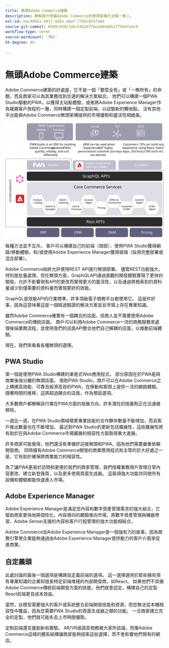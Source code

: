 ```yaml
---
title: 無頭Adobe Commerce建築
description: 瞭解是什麼讓Adobe Commerce的無頭架構方法獨一無二。
exl-id: eac9d5b1-4917-4d2a-a8af-7f85c825fa0d
source-git-commit: 6509c939c7abc5462bffbe104466b2ff9e6fadc9
workflow-type: tm+mt
source-wordcount: '762'
ht-degree: 0%

---
```


# 無頭Adobe Commerce建築

Adobe Commerce建築的好處是，它不是一個「要麼全有」或「一無所有」的命題，而且商家可以為其業務找到合適的解決方案組合。 他們可以構建一個PWA Studio驅動的PWA，以獲得主站點體驗，或者將Adobe Experience Manager作為複雜客戶旅程的一層，同時構建一個定製前端，以試驗新的觸地點。 沒有其他平台能與Adobe Commerce無頭架構提供的市場優勢和靈活性相媲美。

![示出無頭的Adobe Commerce店面體系結構的圖](../../../assets/playbooks/headless-storefront-architecture.svg)

每種方法並不互斥。 客戶可以構建自己的前端（頭部）、使用PWA Studio獲得網路/移動體驗，和/或使用Adobe Experience Manager獲得玻璃（採用完整部署或混合部署）。

Adobe Commerce始終允許使用REST API進行無頭部署。 儘管REST功能強大，特別是批量處理，但在無頭方面，GraphQLAPI通過直觀的開發體驗實現了更快的開發，允許不影響現有API的更改而實現更大的靈活性，以及通過將檢索到的資料量減少到僅需要的資料量而實現更好的效能。

GraphQL是效能API的行業標準，許多頂級電子商務平台都使用它。 這是件好事，因為這意味著這是一個經過驗證的解決方案並且市場上存在專業知識。

雖然Adobe Commerce確實有一個耦合的店面，但商人並不需要使用Adobe Commerce的傳統店面。 商戶可以利用Adobe Commerce一流的商務服務來處理後端業務流程，並使用我們的店面API整合他們自己解耦的店面，以推動前端體驗。

現在，我們來看看各種無頭的選擇。

## PWA Studio

第一個是使用PWA Studio構建的漸進式Web應用程式。 部分原因在於PWA是與商業後端分離的無頭店面。 借助PWA Studio，商戶可以在Adobe Commerce之上構建高效能、可靠且經濟高效的PWA，在移動和案頭上提供一流的網路體驗。 隨著時間的推移，這將超過耦合的店面，作為預設選項。

大多數商戶都瞭解該行業在PWA方面的發展方向，許多潛在的阻塞劑正在迅速被移除。

一週比一週，在PWA Studio領域積累專業技能的合作夥伴數量不斷增加，而且客戶推出數量也在不斷增加。 最近對PWA Studio的更新包括擴展性，這些擴展性將有助於在與Adobe Commerce市場擴展的相容性方面取得重大進展。

許多商家可能覺得，他們還沒有準備好迎接無頭和PWA，因為他們需要嚴重依賴開發商。 同時擁有Adobe Commerce開發的商業應用程式和主管的巨大好處之一是，它有助於確保跨商業能力的相容性。

為了讓PWA更易於訪問和更便於我們的商家管理，我們授權業務用戶管理日常內容更改、建立新登錄頁，以及更多使用頁面生成器。 這兩項強大功能共同使所有設備和體驗都能快速進入市場。

## Adobe Experience Manager

Adobe Experience Manager是滿足您內容和數字資產管理需求的強大組合，它幫助商家更快地將個性化、內容導向的體驗推向市場，將數字資產管理與機器學習、Adobe Sensei支援的內容和客戶行程管理的強大功能相結合。

Adobe Commerce加Adobe Experience Manager是一個強有力的故事，因為商務引擎使企業能夠通過由Adobe Experience Manager提供動力的客戶介面來促進商業。

## 自定義頭

此處討論的最後一個選項是構建自定義前端的選項。 這一選擇適用於那些擁有現有專業知識的企業和擅長特定前端堆棧的內部開發商，如React。 如果他們不具備Adobe Commerce傳統前端開發方面的技能，他們就會認定，構建自己的定製React前端更具成本效益。

當然，此模型需要強大的客戶或系統整合前端開發技能和資源，而您無法從本機相容性中獲益，因為您需要PWA Studio的頁面生成器之類的功能。 一旦商家建立完全的定製，他們就可能失去上市時間優勢。

定制前端還支援創新和實驗。 AR/VR或語音商務被大家所談論，而像Adobe Commerce這樣的體系結構讓商家能夠探索這些選擇，而不會影響他們現有的網店。

